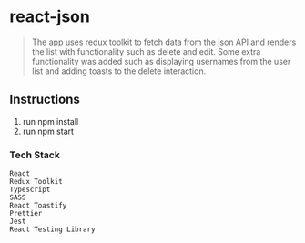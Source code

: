# react-json

>The app uses redux toolkit to fetch data from the json API and renders the list with functionality such as delete and edit. Some extra functionality was added such as displaying usernames from the user list and adding toasts to the delete interaction.

## Instructions

1. run npm install
2. run npm start

### Tech Stack

    React
    Redux Toolkit
    Typescript
    SASS
    React Toastify
    Prettier
    Jest
    React Testing Library
